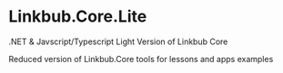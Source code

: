 # Linkbub.Core.Lite
.NET &amp; Javscript/Typescript Light Version of Linkbub Core   

Reduced version of Linkbub.Core tools for lessons and apps examples
